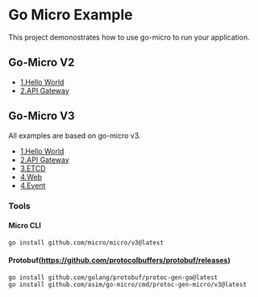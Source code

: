 # Go Micro Example

This project demonostrates how to use go-micro to run your application.

## Go-Micro V2

- [1.Hello World](https://github.com/xpunch/go-micro-example/tree/main/v2/helloworld)
- [2.API Gateway](https://github.com/xpunch/go-micro-example/tree/main/v2/gateway)

## Go-Micro V3

All examples are based on go-micro v3.
- [1.Hello World](https://github.com/xpunch/go-micro-example/tree/main/v3/helloworld)
- [2.API Gateway](https://github.com/xpunch/go-micro-example/tree/main/v3/gateway)
- [3.ETCD](https://github.com/xpunch/go-micro-example/tree/main/v3/etcd)
- [4.Web](https://github.com/xpunch/go-micro-example/tree/main/v3/web)
- [4.Event](https://github.com/xpunch/go-micro-example/tree/main/v3/event)

### Tools

#### Micro CLI

```
go install github.com/micro/micro/v3@latest
```

#### Protobuf(https://github.com/protocolbuffers/protobuf/releases)

```
go install github.com/golang/protobuf/protoc-gen-go@latest
go install github.com/asim/go-micro/cmd/protoc-gen-micro/v3@latest
```
